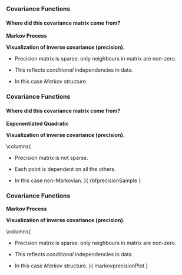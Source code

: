 ### Covariance Functions

#### Where did this covariance matrix come from?

**Markov Process**

**Visualization of inverse covariance (precision).**


-   Precision matrix is sparse: only neighbours in matrix are non-zero.

-   This reflects *conditional* independencies in data.

-   In this case *Markov* structure.

### Covariance Functions

#### Where did this covariance matrix come from?

**Exponentiated Quadratic**

**Visualization of inverse covariance (precision).**

\columns{
-   Precision matrix is not sparse.

-   Each point is dependent on all the others.

-   In this case non-Markovian.
}{
rbfprecisionSample
}
### Covariance Functions


**Markov Process**

**Visualization of inverse covariance (precision).**

\columns{
-   Precision matrix is sparse: only neighbours in matrix are non-zero.

-   This reflects *conditional* independencies in data.

-   In this case *Markov* structure.
}{
markovprecisionPlot
}
